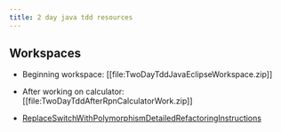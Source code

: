 ```yaml
---
title: 2 day java tdd resources
---
```


## Workspaces
* Beginning workspace: [[file:TwoDayTddJavaEclipseWorkspace.zip]]
* After working on calculator:[[file:TwoDayTddAfterRpnCalculatorWork.zip]]

* [ReplaceSwitchWithPolymorphismDetailedRefactoringInstructions](ReplaceSwitchWithPolymorphismDetailedRefactoringInstructions)
